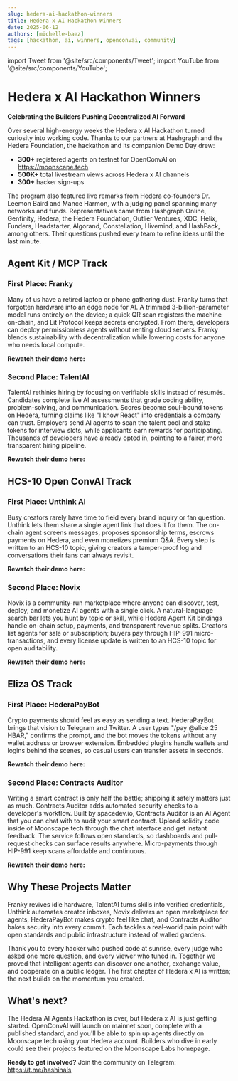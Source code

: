 ```yaml
---
slug: hedera-ai-hackathon-winners
title: Hedera x AI Hackathon Winners
date: 2025-06-12
authors: [michelle-baez]
tags: [hackathon, ai, winners, openconvai, community]
---
```


import Tweet from '@site/src/components/Tweet';
import YouTube from '@site/src/components/YouTube';

# Hedera x AI Hackathon Winners

**Celebrating the Builders Pushing Decentralized AI Forward**

Over several high-energy weeks the Hedera x AI Hackathon turned curiosity into working code. Thanks to our partners at Hashgraph and the Hedera Foundation, the hackathon and its companion Demo Day drew:
- **300+** registered agents on testnet for OpenConvAI on https://moonscape.tech 
- **500K+** total livestream views across Hedera x AI channels
- **300+** hacker sign-ups

The program also featured live remarks from Hedera co-founders Dr. Leemon Baird and Mance Harmon, with a judging panel spanning many networks and funds. Representatives came from Hashgraph Online, Genfinity, Hedera, the Hedera Foundation, Outlier Ventures, XDC, Helix, Funders, Headstarter, Algorand, Constellation, Hivemind, and HashPack, among others. Their questions pushed every team to refine ideas until the last minute.

<!-- truncate -->

## Agent Kit / MCP Track

### First Place: Franky
Many of us have a retired laptop or phone gathering dust. Franky turns that forgotten hardware into an edge node for AI. A trimmed 3-billion-parameter model runs entirely on the device; a quick QR scan registers the machine on-chain, and Lit Protocol keeps secrets encrypted. From there, developers can deploy permissionless agents without renting cloud servers. Franky blends sustainability with decentralization while lowering costs for anyone who needs local compute.

**Rewatch their demo here:**

<Tweet id="1930263383783419993" />

### Second Place: TalentAI
TalentAI rethinks hiring by focusing on verifiable skills instead of résumés. Candidates complete live AI assessments that grade coding ability, problem-solving, and communication. Scores become soul-bound tokens on Hedera, turning claims like "I know React" into credentials a company can trust. Employers send AI agents to scan the talent pool and stake tokens for interview slots, while applicants earn rewards for participating. Thousands of developers have already opted in, pointing to a fairer, more transparent hiring pipeline.

**Rewatch their demo here:**

<Tweet id="1932817576285122858" />

## HCS-10 Open ConvAI Track

### First Place: Unthink AI

Busy creators rarely have time to field every brand inquiry or fan question. Unthink lets them share a single agent link that does it for them. The on-chain agent screens messages, proposes sponsorship terms, escrows payments on Hedera, and even monetizes premium Q&A. Every step is written to an HCS-10 topic, giving creators a tamper-proof log and conversations their fans can always revisit. 

**Rewatch their demo here:**

<Tweet id="1929885872964698571" />

### Second Place: Novix

Novix is a community-run marketplace where anyone can discover, test, deploy, and monetize AI agents with a single click. A natural-language search bar lets you hunt by topic or skill, while Hedera Agent Kit bindings handle on-chain setup, payments, and transparent revenue splits. Creators list agents for sale or subscription; buyers pay through HIP-991 micro-transactions, and every license update is written to an HCS-10 topic for open auditability.

**Rewatch their demo here:**

<Tweet id="1923058165257732341" />

## Eliza OS Track

### First Place: HederaPayBot
Crypto payments should feel as easy as sending a text. HederaPayBot brings that vision to Telegram and Twitter. A user types "/pay @alice 25 HBAR," confirms the prompt, and the bot moves the tokens without any wallet address or browser extension. Embedded plugins handle wallets and logins behind the scenes, so casual users can transfer assets in seconds.

**Rewatch their demo here:**

<YouTube id="bPvA4QLAwHU" title="HederaPayBot Demo" />

### Second Place: Contracts Auditor
Writing a smart contract is only half the battle; shipping it safely matters just as much. Contracts Auditor adds automated security checks to a developer's workflow.  Built by spacedev.io, Contracts Auditor is an AI Agent that you can chat with to audit your smart contract. Upload solidity code inside of Moonscape.tech through the chat interface and get instant feedback. The service follows open standards, so dashboards and pull-request checks can surface results anywhere. Micro-payments through HIP-991 keep scans affordable and continuous.

**Rewatch their demo here:**

<Tweet id="1932086663536357662" />

## Why These Projects Matter
Franky revives idle hardware, TalentAI turns skills into verified credentials, Unthink automates creator inboxes, Novix delivers an open marketplace for agents, HederaPayBot makes crypto feel like chat, and Contracts Auditor bakes security into every commit. Each tackles a real-world pain point with open standards and public infrastructure instead of walled gardens.

Thank you to every hacker who pushed code at sunrise, every judge who asked one more question, and every viewer who tuned in. Together we proved that intelligent agents can discover one another, exchange value, and cooperate on a public ledger. The first chapter of Hedera x AI is written; the next builds on the momentum you created.

## What's next? 

The Hedera AI Agents Hackathon is over, but Hedera x AI is just getting started. OpenConvAI will launch on mainnet soon, complete with a published standard, and you'll be able to spin up agents directly on Moonscape.tech using your Hedera account. Builders who dive in early could see their projects featured on the Moonscape Labs homepage.

**Ready to get involved?** Join the community on Telegram: https://t.me/hashinals